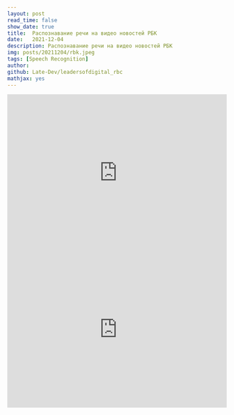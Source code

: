 ```yaml
---
layout: post
read_time: false
show_date: true
title:  Распознавание речи на видео новостей РБК
date:   2021-12-04
description: Распознавание речи на видео новостей РБК
img: posts/20211204/rbk.jpeg
tags: [Speech Recognition]
author: 
github: Late-Dev/leadersofdigital_rbc
mathjax: yes
---
```

<iframe src="https://pitch.com/embed/e3a11cde-a105-40ef-ac41-544e15e76c4d" allow="fullscreen" allowfullscreen="" width="100%" height="360" style="border:0"></iframe>
<iframe width="100%" height="360" src="https://www.youtube.com/embed/jHyLx03Q8d8" title="YouTube video player" frameborder="0" allow="accelerometer; autoplay; clipboard-write; encrypted-media; gyroscope; picture-in-picture; web-share" allowfullscreen></iframe>